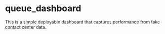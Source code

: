 # queue_dashboard

This is a simple deployable dashboard that captures performance from fake contact center data.
